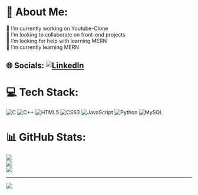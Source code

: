 # 💫 About Me:
🔭 I’m currently working on Youtube-Clone<br>👯 I’m looking to collaborate on front-end projects<br>🤝 I’m looking for help with learning MERN<br>🌱 I’m currently learning MERN


## 🌐 Socials: [![LinkedIn](https://img.shields.io/badge/LinkedIn-%230077B5.svg?logo=linkedin&logoColor=white)](https://linkedin.com/in/https://www.linkedin.com/in/mohammed-hisam-87647723a/) 

# 💻 Tech Stack:
![C](https://img.shields.io/badge/c-%2300599C.svg?style=for-the-badge&logo=c&logoColor=white) ![C++](https://img.shields.io/badge/c++-%2300599C.svg?style=for-the-badge&logo=c%2B%2B&logoColor=white) ![HTML5](https://img.shields.io/badge/html5-%23E34F26.svg?style=for-the-badge&logo=html5&logoColor=white) ![CSS3](https://img.shields.io/badge/css3-%231572B6.svg?style=for-the-badge&logo=css3&logoColor=white) ![JavaScript](https://img.shields.io/badge/javascript-%23323330.svg?style=for-the-badge&logo=javascript&logoColor=%23F7DF1E) ![Python](https://img.shields.io/badge/python-3670A0?style=for-the-badge&logo=python&logoColor=ffdd54) ![MySQL](https://img.shields.io/badge/mysql-%2300f.svg?style=for-the-badge&logo=mysql&logoColor=white)
# 📊 GitHub Stats:
![](https://github-readme-stats.vercel.app/api?username=Hisam16&theme=react&hide_border=false&include_all_commits=true&count_private=true)<br/>
![](https://github-readme-streak-stats.herokuapp.com/?user=Hisam16&theme=react&hide_border=false)<br/>
![](https://github-readme-stats.vercel.app/api/top-langs/?username=Hisam16&theme=react&hide_border=false&include_all_commits=true&count_private=true&layout=compact)

---
[![](https://visitcount.itsvg.in/api?id=Hisam16&icon=0&color=0)](https://visitcount.itsvg.in)

<!-- Proudly created with GPRM ( https://gprm.itsvg.in ) -->

